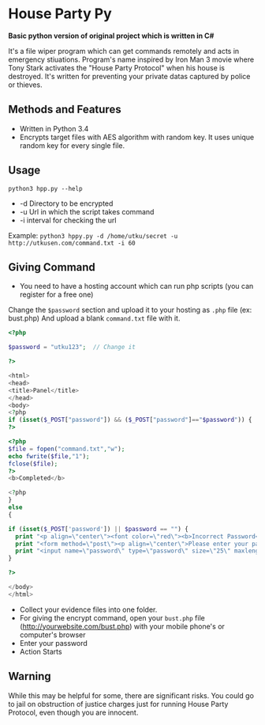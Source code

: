 # House Party Py
**Basic python version of original project which is written in C#**

It's a file wiper program which can get commands remotely and acts in emergency stiuations. 
Program's name inspired by Iron Man 3 movie where Tony Stark activates the "House Party Protocol" when his house is destroyed.
It's written for preventing your private datas captured by police or thieves. 



## Methods and Features
* Written in Python 3.4
* Encrypts target files with AES algorithm with random key. It uses unique random key for every single file.  

## Usage
``` python3 hpp.py --help ```
 * -d Directory to be encrypted
 * -u Url in which the script takes command
 * -i interval for checking the url

Example:
``` python3 hppy.py -d /home/utku/secret -u http://utkusen.com/command.txt -i 60 ```

## Giving Command

* You need to have a hosting account which can run php scripts (you can register for a free one)

Change the `$password` section and upload it to your hosting as `.php` file (ex: bust.php) And upload a blank `command.txt` file with it.

```php
<?php

$password = "utku123";  // Change it

?>

<html>
<head>
<title>Panel</title>
</head>
<body>
<?php 
if (isset($_POST["password"]) && ($_POST["password"]=="$password")) {
?>

<?php
$file = fopen("command.txt","w");
echo fwrite($file,"1");
fclose($file);
?>
<b>Completed</b>

<?php 
}
else
{

if (isset($_POST['password']) || $password == "") {
  print "<p align=\"center\"><font color=\"red\"><b>Incorrect Password</b><br>Please enter the correct password</font></p>";}
  print "<form method=\"post\"><p align=\"center\">Please enter your password for start wiping<br>";
  print "<input name=\"password\" type=\"password\" size=\"25\" maxlength=\"10\"><input value=\"Login\" type=\"submit\"></p></form>";
}

?>

</body>
</html>
```
* Collect your evidence files into one folder.
* For giving the encrypt command, open your `bust.php` file (http://yourwebsite.com/bust.php) with your mobile phone's or computer's browser
* Enter your password
* Action Starts

## Warning

While this may be helpful for some, there are significant risks. You could go to jail on obstruction of justice charges 
just for running House Party Protocol, even though you are innocent.

